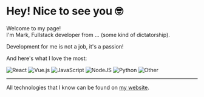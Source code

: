# Hey! Nice to see you 🤓

Welcome to my page!  
I'm Mark, Fullstack developer from ... (some kind of dictatorship).

Development for me is not a job, it's a passion!

And here's what I love the most:

![React](https://img.shields.io/badge/-React-323330?style=for-the-badge&logo=react&logoColor=23b0d6)
![Vue.js](https://img.shields.io/badge/-Vue.js-323330?style=for-the-badge&logo=vue.js&logoColor=3fb27f)
![JavaScript](https://img.shields.io/badge/javascript-323330?style=for-the-badge&logo=javascript&logoColor=efd81a)
![NodeJS](https://img.shields.io/badge/Node.js-323330?style=for-the-badge&logo=node.js&logoColor=7ec729)
![Python](https://img.shields.io/badge/Python-323330?style=for-the-badge&logo=python&logoColor=eec712)
![Other](https://img.shields.io/badge/...Other-323330?style=for-the-badge)

---
All technologies that I know can be found on [my website](https://pilaton.github.io).
